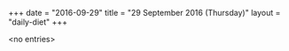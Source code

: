 +++
date = "2016-09-29"
title = "29 September 2016 (Thursday)"
layout = "daily-diet"
+++

<p>&lt;no entries&gt;</p>